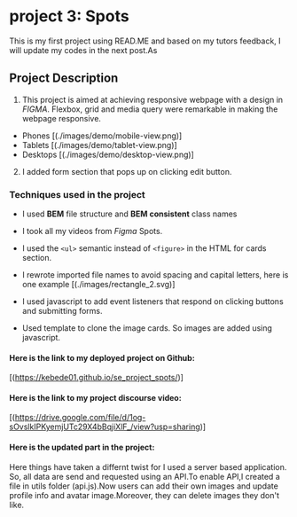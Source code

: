 # project 3: Spots

This is my first project using READ.ME and based on my tutors feedback, I will update my codes in the next post.As 

## Project Description

1. This project is aimed at achieving responsive webpage with a design in _FIGMA_. Flexbox, grid and media query were remarkable in making the webpage responsive.

- Phones
  [(./images/demo/mobile-view.png)]
- Tablets [(./images/demo/tablet-view.png)]
- Desktops [(./images/demo/desktop-view.png)]

2. I added form section that pops up on clicking edit button.

### Techniques used in the project

- I used **BEM** file structure and **BEM consistent** class names
- I took all my videos from _Figma_ Spots.
- I used the `<ul>` semantic instead of `<figure>` in the HTML for cards section.

- I rewrote imported file names to avoid spacing and capital letters, here is one example [(./images/rectangle_2.svg)]

- I used javascript to add event listeners that respond on clicking buttons and submitting forms.

- Used template to clone the image cards. So images are added using javascript.

#### Here is the link to my deployed project on Github:

[(https://kebede01.github.io/se_project_spots/)]

#### Here is the link to my project discourse video:

[(https://drive.google.com/file/d/1og-sOvslkIPKyemjUTc29X4bBqjiXlF_/view?usp=sharing)]

#### Here is the updated part in the project:
Here things have taken a differnt twist for I used a server based application.
So, all data are send and requested using an API.To enable API,I created a file 
in utils folder (api.js).Now users can add their own images and update profile 
info and avatar image.Moreover, they can delete images they don't like.
